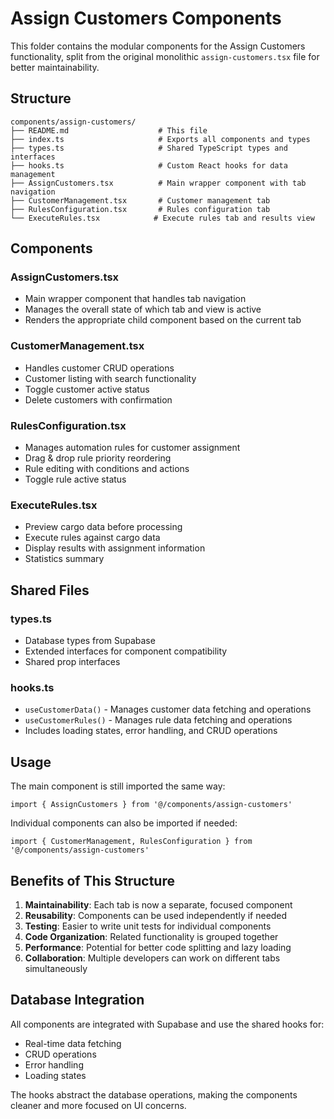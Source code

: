 # Assign Customers Components

This folder contains the modular components for the Assign Customers functionality, split from the original monolithic `assign-customers.tsx` file for better maintainability.

## Structure

```
components/assign-customers/
├── README.md                    # This file
├── index.ts                     # Exports all components and types
├── types.ts                     # Shared TypeScript types and interfaces
├── hooks.ts                     # Custom React hooks for data management
├── AssignCustomers.tsx          # Main wrapper component with tab navigation
├── CustomerManagement.tsx       # Customer management tab
├── RulesConfiguration.tsx       # Rules configuration tab
└── ExecuteRules.tsx            # Execute rules tab and results view
```

## Components

### AssignCustomers.tsx
- Main wrapper component that handles tab navigation
- Manages the overall state of which tab and view is active
- Renders the appropriate child component based on the current tab

### CustomerManagement.tsx
- Handles customer CRUD operations
- Customer listing with search functionality
- Toggle customer active status
- Delete customers with confirmation

### RulesConfiguration.tsx
- Manages automation rules for customer assignment
- Drag & drop rule priority reordering
- Rule editing with conditions and actions
- Toggle rule active status

### ExecuteRules.tsx
- Preview cargo data before processing
- Execute rules against cargo data
- Display results with assignment information
- Statistics summary

## Shared Files

### types.ts
- Database types from Supabase
- Extended interfaces for component compatibility
- Shared prop interfaces

### hooks.ts
- `useCustomerData()` - Manages customer data fetching and operations
- `useCustomerRules()` - Manages rule data fetching and operations
- Includes loading states, error handling, and CRUD operations

## Usage

The main component is still imported the same way:

```tsx
import { AssignCustomers } from '@/components/assign-customers'
```

Individual components can also be imported if needed:

```tsx
import { CustomerManagement, RulesConfiguration } from '@/components/assign-customers'
```

## Benefits of This Structure

1. **Maintainability**: Each tab is now a separate, focused component
2. **Reusability**: Components can be used independently if needed
3. **Testing**: Easier to write unit tests for individual components
4. **Code Organization**: Related functionality is grouped together
5. **Performance**: Potential for better code splitting and lazy loading
6. **Collaboration**: Multiple developers can work on different tabs simultaneously

## Database Integration

All components are integrated with Supabase and use the shared hooks for:
- Real-time data fetching
- CRUD operations
- Error handling
- Loading states

The hooks abstract the database operations, making the components cleaner and more focused on UI concerns.
